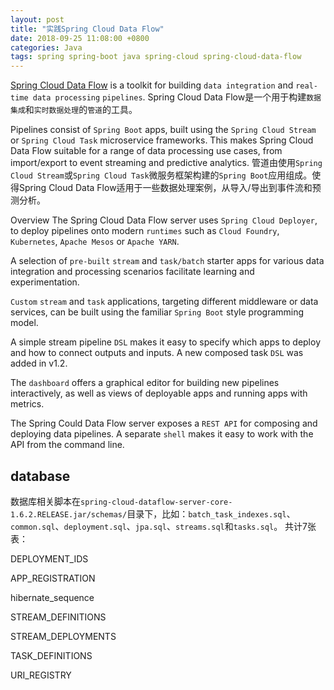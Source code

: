 ```yaml
---
layout: post
title: "实践Spring Cloud Data Flow"
date: 2018-09-25 11:08:00 +0800
categories: Java
tags: spring spring-boot java spring-cloud spring-cloud-data-flow
---
```


[Spring Cloud Data Flow](https://cloud.spring.io/spring-cloud-dataflow) is a toolkit for building `data integration` and `real-time data processing` `pipelines`.
Spring Cloud Data Flow是一个用于构建`数据集成`和`实时数据处理`的`管道`的工具。

Pipelines consist of `Spring Boot` apps, built using the `Spring Cloud Stream` or `Spring Cloud Task` microservice frameworks. This makes Spring Cloud Data Flow suitable for a range of data processing use cases, from import/export to event streaming and predictive analytics.
管道由使用`Spring Cloud Stream`或`Spring Cloud Task`微服务框架构建的`Spring Boot`应用组成。使得Spring Cloud Data Flow适用于一些数据处理案例，从导入/导出到事件流和预测分析。

Overview
The Spring Cloud Data Flow server uses `Spring Cloud Deployer`, to deploy pipelines onto modern `runtimes` such as `Cloud Foundry`, `Kubernetes`, `Apache Mesos` or `Apache YARN`.

A selection of `pre-built` `stream` and `task/batch` starter apps for various data integration and processing scenarios facilitate learning and experimentation.

`Custom` `stream` and `task` applications, targeting different middleware or data services, can be built using the familiar `Spring Boot` style programming model.

A simple stream pipeline `DSL` makes it easy to specify which apps to deploy and how to connect outputs and inputs. A new composed task `DSL` was added in v1.2.

The `dashboard` offers a graphical editor for building new pipelines interactively, as well as views of deployable apps and running apps with metrics.

The Spring Could Data Flow server exposes a `REST API` for composing and deploying data pipelines. A separate `shell` makes it easy to work with the API from the command line.

## database
数据库相关脚本在`spring-cloud-dataflow-server-core-1.6.2.RELEASE.jar/schemas/`目录下，比如：`batch_task_indexes.sql`、`common.sql`、`deployment.sql`、`jpa.sql`、`streams.sql`和`tasks.sql`。
共计7张表：

DEPLOYMENT_IDS

APP_REGISTRATION

hibernate_sequence

STREAM_DEFINITIONS

STREAM_DEPLOYMENTS

TASK_DEFINITIONS

URI_REGISTRY